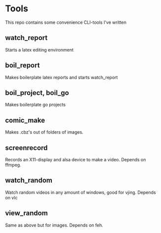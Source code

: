 # Tools

This repo contains some convenience CLI-tools I've written

## watch_report

Starts a latex editing environment

## boil_report

Makes boilerplate latex reports and starts watch_report

## boil_project, boil_go

Makes boilerplate go projects

## comic_make

Makes .cbz's out of folders of images.

## screenrecord

Records an X11-display and alsa device to make a video. Depends on ffmpeg.

## watch_random

Watch random videos in any amount of windows, good for vjing. Depends on vlc

## view_random

Same as above but for images. Depends on feh.
